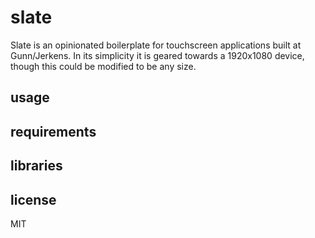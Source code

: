 # slate

Slate is an opinionated boilerplate for touchscreen applications built at Gunn/Jerkens. In its simplicity it is geared towards a 1920x1080 device, though this could be modified to be any size.

## usage

## requirements

## libraries

## license

MIT
